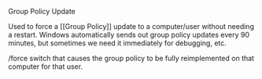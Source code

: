 Group Policy Update

Used to force a [[Group Policy]] update to a computer/user without needing a restart.
	Windows automatically sends out group policy updates every 90 minutes, but sometimes we need it immediately for debugging, etc.

/force
switch that causes the group policy to be fully reimplemented on that computer for that user.